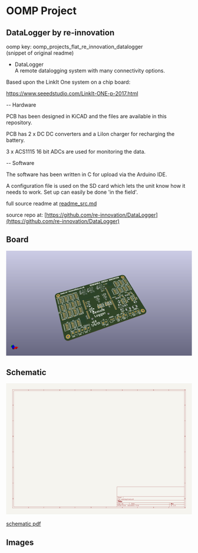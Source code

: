 # OOMP Project  
## DataLogger  by re-innovation  
  
oomp key: oomp_projects_flat_re_innovation_datalogger  
(snippet of original readme)  
  
- DataLogger  
A remote datalogging system with many connectivity options.  
  
Based upon the LinkIt One system on a chip board:  
  
https://www.seeedstudio.com/LinkIt-ONE-p-2017.html  
  
-- Hardware  
  
PCB has been designed in KiCAD and the files are available in this repository.  
  
PCB has 2 x DC DC converters and a LiIon charger for recharging the battery.  
  
3 x ACS1115 16 bit ADCs are used for monitoring the data.  
  
  
-- Software  
  
The software has been written in C for upload via the Arduino IDE.  
  
A configuration file is used on the SD card which lets the unit know how it needs to work. Set up can easily be done 'in the field'.  
  
  
  full source readme at [readme_src.md](readme_src.md)  
  
source repo at: [https://github.com/re-innovation/DataLogger](https://github.com/re-innovation/DataLogger)  
## Board  
  
[![working_3d.png](working_3d_600.png)](working_3d.png)  
## Schematic  
  
[![working_schematic.png](working_schematic_600.png)](working_schematic.png)  
  
[schematic pdf](working_schematic.pdf)  
## Images  
